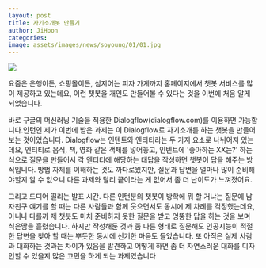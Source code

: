 ```yaml
---
layout: post
title: 자기소개봇 만들기
author: JiHoon 
categories: 
image: assets/images/news/soyoung/01/01.jpg
---
```


<img src="{{site.baseurl}}/assets/images/news/soyoung/01/01.jpg">

요즘은 은행이든, 쇼핑몰이든, 심지어는 피자 가게까지 홈페이지에서 챗봇 서비스를 많이 제공하고 있는데요, 이런 챗봇을 개인도 만들어볼 수 있다는 것을 이번에 처음 알게 되었습니다. 

바로 구글의 머신러닝 기술을 적용한 Dialogflow(dialogflow.com)를 이용하면 가능합니다.인턴인 제가 이번에 받은 과제는 이 Dialogflow로 자기소개를 하는 챗봇을 만들어보는 것이었습니다. Dialogflow는 인텐트와 엔티티라는 두 가지 요소로 나뉘어져 있는데요, 엔티티로 음식, 책, 영화 같은 객체를 넣어놓고, 인텐트에 '좋아하는 XX는?' 하는 식으로 질문을 만들어서 각 엔티티에 해당하는 대답을 작성하면 챗봇이 답을 해주는 방식입니다. 방법 자체를 이해하는 것도 까다로웠지만, 질문과 답변을 얼마나 많이 준비해야할지 알 수 없으니 다른 과제와 달리 끝이라는 게 없어서 좀 더 난이도가 느껴졌어요.

그리고 드디어 떨리는 발표 시간. 다른 인턴분의 챗봇이 방학에 뭐 할 거냐는 질문에 남자친구 얘기를 할 때는 다른 사람들과 함께 웃으면서도 동시에 제 차례를 걱정했는데요, 아니나 다를까 제 챗봇도 미처 준비하지 못한 질문을 받고 엉뚱한 답을 하는 것을 보며 식은땀을 흘렸습니다. 하지만 작성해둔 것과 좀 다른 형태로 질문해도 인공지능이 적절한 답변을 찾아 할 때는 뿌듯한 동시에 신기한 마음도 들었습니다. 또 아직은 실제 사람과 대화하는 것과는 차이가 있음을 발견하고 어떻게 하면 좀 더 자연스러운 대화를 디자인할 수 있을지 많은 고민을 하게 되는 과제였습니다

